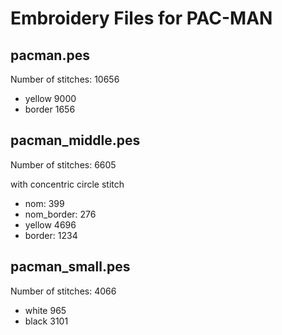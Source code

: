 Embroidery Files for PAC-MAN
============================

pacman.pes
----------
Number of stitches: 10656

 * yellow 9000
 * border 1656


pacman_middle.pes
----------------
Number of stitches: 6605

with concentric circle stitch

 * nom: 399
 * nom_border: 276
 * yellow 4696
 * border: 1234


pacman_small.pes
----------------
Number of stitches: 4066

 * white 965
 * black 3101
